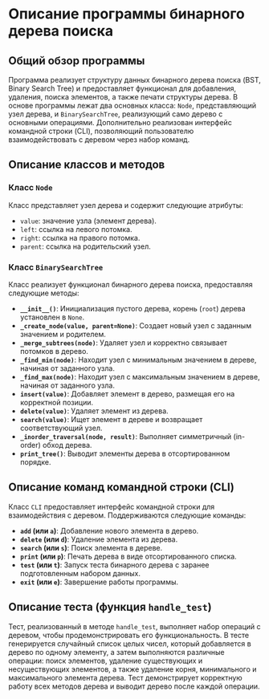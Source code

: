 # Описание программы бинарного дерева поиска

## Общий обзор программы

Программа реализует структуру данных бинарного дерева поиска (BST, Binary Search Tree) и предоставляет функционал для добавления, удаления, поиска элементов, а также печати структуры дерева. В основе программы лежат два основных класса: `Node`, представляющий узел дерева, и `BinarySearchTree`, реализующий само дерево с основными операциями. Дополнительно реализован интерфейс командной строки (CLI), позволяющий пользователю взаимодействовать с деревом через набор команд.

## Описание классов и методов

### Класс `Node`

Класс представляет узел дерева и содержит следующие атрибуты:
- `value`: значение узла (элемент дерева).
- `left`: ссылка на левого потомка.
- `right`: ссылка на правого потомка.
- `parent`: ссылка на родительский узел.

### Класс `BinarySearchTree`

Класс реализует функционал бинарного дерева поиска, предоставляя следующие методы:

- **`__init__()`**: Инициализация пустого дерева, корень (`root`) дерева установлен в `None`.
- **`_create_node(value, parent=None)`**: Создает новый узел с заданным значением и родителем.
- **`_merge_subtrees(node)`**: Удаляет узел и корректно связывает потомков в дерево.
- **`_find_min(node)`**: Находит узел с минимальным значением в дереве, начиная от заданного узла.
- **`_find_max(node)`**: Находит узел с максимальным значением в дереве, начиная от заданного узла.
- **`insert(value)`**: Добавляет элемент в дерево, размещая его на корректной позиции.
- **`delete(value)`**: Удаляет элемент из дерева.
- **`search(value)`**: Ищет элемент в дереве и возвращает соответствующий узел.
- **`_inorder_traversal(node, result)`**: Выполняет симметричный (in-order) обход дерева.
- **`print_tree()`**: Выводит элементы дерева в отсортированном порядке.

## Описание команд командной строки (CLI)

Класс `CLI` предоставляет интерфейс командной строки для взаимодействия с деревом. Поддерживаются следующие команды:

- **`add` (или `a`)**: Добавление нового элемента в дерево.
- **`delete` (или `d`)**: Удаление элемента из дерева.
- **`search` (или `s`)**: Поиск элемента в дереве.
- **`print` (или `p`)**: Печать дерева в виде отсортированного списка.
- **`test` (или `t`)**: Запуск теста бинарного дерева с заранее подготовленным набором данных.
- **`exit` (или `e`)**: Завершение работы программы.

## Описание теста (функция `handle_test`)

Тест, реализованный в методе `handle_test`, выполняет набор операций с деревом, чтобы продемонстрировать его функциональность. В тесте генерируется случайный список целых чисел, который добавляется в дерево по одному элементу, а затем выполняются различные операции: поиск элементов, удаление существующих и несуществующих элементов, а также удаление корня, минимального и максимального элемента дерева. Тест демонстрирует корректную работу всех методов дерева и выводит дерево после каждой операции.
